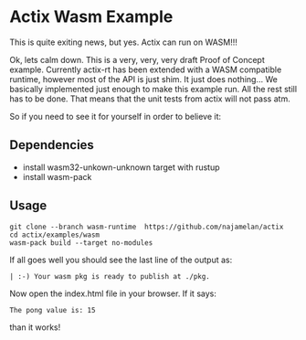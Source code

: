 # Actix Wasm Example

This is quite exiting news, but yes. Actix can run on WASM!!!

Ok, lets calm down. This is a very, very, very draft Proof of Concept example. Currently actix-rt has been extended with a WASM compatible runtime, however most of the API is just shim. It just does nothing... We basically implemented just enough to make this example run. All the rest still has to be done. That means that the unit tests from actix will not pass atm.

So if you need to see it for yourself in order to believe it:

## Dependencies

- install wasm32-unkown-unknown target with rustup
- install wasm-pack

## Usage

```shell
git clone --branch wasm-runtime  https://github.com/najamelan/actix
cd actix/examples/wasm
wasm-pack build --target no-modules
```
If all goes well you should see the last line of the output as:
```
| :-) Your wasm pkg is ready to publish at ./pkg.
```

Now open the index.html file in your browser. If it says:
```
The pong value is: 15
```

than it works!
